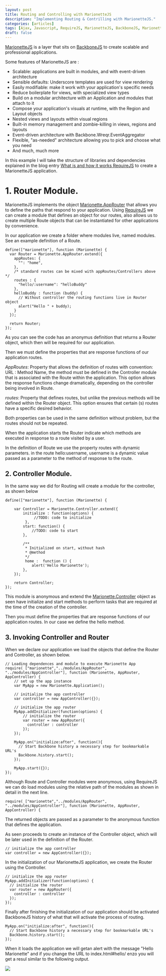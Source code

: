 ```yaml
---
layout: post
title: Routing and Controlling with MarionetteJS
description: "Implementing Routing & Contrilling with MarionetteJS."
categories: [articles]
tags: [Ajax, Javascript, RequireJS, MarionetteJS, BackboneJS, MarionetteJS]
draft: false
---
```


<a target="_blank" href="http://marionettejs.com/">MarionetteJS</a>  is a layer that sits on <a target="_blank" href="http://backbonejs.org">BackboneJS</a> to create scalable and professional applications.

Some features of MarionetteJS are :

* Scalable: applications are built in modules, and with event-driven architecture
* Sensible defaults: Underscore templates are used for view rendering
* Easily modifiable: make it work with your application's specific needs
* Reduce boilerplate for views, with specialized view types
* Build on a modular architecture with an Application and modules that attach to it
* Compose your application's visuals at runtime, with the Region and Layout objects
* Nested views and layouts within visual regions
* Built-in memory management and zombie-killing in views, regions and layouts
* Event-driven architecture with Backbone.Wreqr.EventAggregator
* Flexible, "as-needed" architecture allowing you to pick and choose what you need
* And much, much more

In this example I will take the structure of libraries and dependencies explained in the blog entry <a target="_blank" href="{{ site.url }}/articles/2014/06/01/what-is-and-how-it-works-requirejs/">What is and how it works RequireJS</a> to create a MarionetteJS application.

# 1. Router Module.

MarionetteJS  implements the object <a target="_blank" href="https://github.com/marionettejs/backbone.marionette/blob/master/docs/marionette.approuter.md">Marionette.AppRouter</a> that allows you to define the paths that respond to your application. Using <a target="_blank" href="http://requirejs.org/">RequireJS</a> we can create a module that defines an object for our routes, also allows us to create multiple  Route objects that can be instantiated for other applications by convenience.

In our application we create a folder where modules live, named modules. See an example definition of a Route.

````
define(["marionette"], function (Marionette) {
  var Router = Marionette.AppRouter.extend({
    appRoutes: {
      "": "home",
    },
    /* standard routes can be mixed with appRoutes/Controllers above */
    routes : {
      "hello/:username": "helloBuddy"
    },
    helloBuddy : function (buddy) {
      // Without controller the routing functions live in Router object
      alert("Hello " + buddy);
    }
  });
 
  return Router;
});
````

As you can see the code has an anonymus definition that returns a Router object, which then will be required for our application.

Then we must define the properties that are response functions of our application routes.

*AppRoutes*: Property that allows the definition of routes with convention: URL : Method Name, the method must be defined in the Controller module that is associated with the Route within the application. This option allows the response functions change dramatically, depending on the controller being involved in Route.

*routes*: Property that defines routes, but unlike the previous methods will be defined within the Router object. This option ensures that certain (s) routes have a specific desired behavior.

Both properties can be used in the same definition without problem, but the routes should not be repeated.

When the application starts the Router indicate which methods are executed in response to a route visited by a user.

In the definition of Route we use the property routes with dynamic parameters. in the  route hello:username, username is a dynamic value passed as a parameter to the method of response to the route.

## 2. Controller Module.

In the same way we did  for Routing will create a module for the controller, as shown below

````
define(["marionette"], function (Marionette) {
 
    var Controller = Marionette.Controller.extend({
        initialize : function(options) {
             //TODO: code to initialize
         },
        start: function() {
            //TODO: code to start
        },
 
        /**
         * Initialized on start, without hash
         * @method
         */
         home :  function () {
            alert('Hello Marionette');
        },
    });
 
    return Controller;
});
````

This module is anonymous and extend the <a target="_blank" href="https://github.com/marionettejs/backbone.marionette/blob/master/docs/marionette.controller.md">Marionette.Controller</a> object as seen have initialize and start methods to perform tasks that are required at the time of the creation of the controller.

Then you must define the properties that are response functions of our application routes. In our case we define the hello method.

## 3. Invoking Controller  and Router

When we declare our application we load the objects that define the Router and Controller, as shown below.

````
// Loading dependences and module to execute Marionette App
require( ["marionette","../modules/AppRouter", "../modules/AppController"], function (Marionette, AppRouter, AppController) {
    // set up the app instance
    var MyApp = new Marionette.Application();
 
    // initialize the app controller
    var controller = new AppController({});
 
    // initialize the app router
    MyApp.addInitializer(function(options) {
        // initialize the router
        var router = new AppRouter({
          controller : controller
        });
    });
 
    MyApp.on("initialize:after", function(){
      // Start Backbone history a necessary step for bookmarkable URL's
      Backbone.history.start();
    });
 
    MyApp.start({});
});
````

Although Route and Controller modules were anonymous, using RequireJS we can do load modules using the relative path of the modules as shown in detail in the next line.

````
require( ["marionette","../modules/AppRouter", "../modules/AppController"], function (Marionette, AppRouter, AppController) {
````

The returned objects are passed as a parameter to the anonymous function that defines the application.

As seen proceeds to create an instance of the Controller object, which will be later used in the definition of the Router.

````
// initialize the app controller
var controller = new AppController({});
````

In the initialization of our MarionetteJS application, we create the Router using the Controller.

````
// initialize the app router
MyApp.addInitializer(function(options) {
  // initialize the router
  var router = new AppRouter({
    controller : controller
  });
});
````

Finally after finishing the initialization of our application should be activated BackboneJS history of what that will activate the process of routing.

````
MyApp.on("initialize:after", function(){
  // Start Backbone history a necessary step for bookmarkable URL's
  Backbone.history.start();
});
````

When it loads the application we will getan alert with the message "Hello Marionette" and if you change the URL to index.html#hello/ enzo you will get a resul similar to the following output.

<img src="http://7sabores.com/sites/default/files/styles/large/public/marionette_routing_sample.png?itok=2lla5O-u"/>
